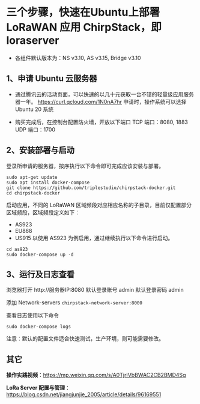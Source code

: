 # 三个步骤，快速在Ubuntu上部署LoRaWAN 应用 ChirpStack，即 loraserver

* 各组件默认版本为：NS v3.10, AS v3.15, Bridge v3.10

## 1、申请 Ubuntu 云服务器
- 通过腾讯云的活动页面，可以快速的以几十元获取一台不错的轻量级应用服务器一年。
https://curl.qcloud.com/1N0nA7hr
申请时，操作系统可以选择 Ubuntu 20 系统

- 购买完成后，在控制台配置防火墙，开放以下端口
TCP 端口：8080, 1883
UDP 端口：1700

## 2、安装部署与启动 

登录所申请的服务器，按序执行以下命令即可完成应该安装与部署。
```
sudo apt-get update
sudo apt install docker-compose
git clone https://github.com/triplestudio/chirpstack-docker.git
cd chirpstack-docker
```
启动应用，不同的 LoRaWAN 区域频段对应相应名称的子目录，目前仅配置部分区域频段，区域频段定义如下：
* AS923  
* EU868
* US915
以使用 AS923 为例启用，通过继续执行以下命令进行启动。
```
cd as923
sudo docker-compose up -d
```

## 3、运行及日志查看

浏览器打开 http://服务器IP:8080 
默认登录账号 admin
默认登录密码 admin

添加 Network-servers
`chirpstack-network-server:8000`

查看日志使用以下命令
```
sudo docker-compose logs
```

注意：默认的配置文件适合快速测试，生产环境，则可能需要修改。

## 其它

**操作实践视频**：https://mp.weixin.qq.com/s/A0TjrIVbBWAC2CB2BMD4Sg

**LoRa Server 配置与管理**：https://blog.csdn.net/jiangjunjie_2005/article/details/96169551
